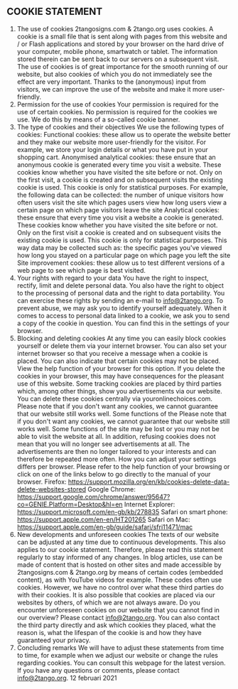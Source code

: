 ## COOKIE STATEMENT

1. The use of cookies
2tangosigns.com & 2tango.org uses cookies. A cookie is a small file that is sent along with pages from this website and / or 
Flash applications and stored by your browser on the hard drive of your computer, mobile phone, smartwatch or tablet. The 
information stored therein can be sent back to our servers on a subsequent visit.
The use of cookies is of great importance for the smooth running of our website, but also cookies of which you do not 
immediately see the effect are very important. Thanks to the (anonymous) input from visitors, we can improve the use of the 
website and make it more user-friendly.
2. Permission for the use of cookies
Your permission is required for the use of certain cookies. No permission is required for the cookies we use. We do this by 
means of a so-called cookie banner. 
3. The type of cookies and their objectives
We use the following types of cookies:
Functional cookies: these allow us to operate the website better and they make our website more user-friendly for the 
visitor. For example, we store your login details or what you have put in your shopping cart. 
Anonymised analytical cookies: these ensure that an anonymous cookie is generated every time you visit a website. These 
cookies know whether you have visited the site before or not. Only on the first visit, a cookie is created and on subsequent 
visits the existing cookie is used. This cookie is only for statistical purposes. For example, the following data can be 
collected:
the number of unique visitors
how often users visit the site
which pages users view
how long users view a certain page
on which page visitors leave the site
Analytical cookies: these ensure that every time you visit a website a cookie is generated. These cookies know whether you 
have visited the site before or not. Only on the first visit a cookie is created and on subsequent visits the existing cookie is 
used. This cookie is only for statistical purposes. This way data may be collected such as:
the specific pages you've viewed
how long you stayed on a particular page
on which page you left the site
Site improvement cookies: these allow us to test different versions of a web page to see which page is best visited.
4. Your rights with regard to your data
You have the right to inspect, rectify, limit and delete personal data. You also have the right to object to the processing of 
personal data and the right to data portability. You can exercise these rights by sending an e-mail to info@2tango.org. To 
prevent abuse, we may ask you to identify yourself adequately. When it comes to access to personal data linked to a cookie, 
we ask you to send a copy of the cookie in question. You can find this in the settings of your browser.
5. Blocking and deleting cookies
At any time you can easily block cookies yourself or delete them via your internet browser. You can also set your internet 
browser so that you receive a message when a cookie is placed. You can also indicate that certain cookies may not be 
placed. View the help function of your browser for this option. If you delete the cookies in your browser, this may have 
consequences for the pleasant use of this website. Some tracking cookies are placed by third parties which, among other 
things, show you advertisements via our website. You can delete these cookies centrally via youronlinechoices.com.
Please note that if you don't want any cookies, we cannot guarantee that our website still works well. Some functions of the 
Please note that if you don't want any cookies, we cannot guarantee that our website still works well. Some functions of the 
site may be lost or you may not be able to visit the website at all. In addition, refusing cookies does not mean that you will 
no longer see advertisements at all. The advertisements are then no longer tailored to your interests and can therefore be 
repeated more often.
How you can adjust your settings differs per browser. Please refer to the help function of your browsing or click on one of 
the links below to go directly to the manual of your browser.
Firefox: https://support.mozilla.org/en/kb/cookies-delete-data-delete-websites-stored
Google Chrome: https://support.google.com/chrome/answer/95647?co=GENIE.Platform=Desktop&hl=en
Internet Explorer: https://support.microsoft.com/en-gb/kb/278835
Safari on smart phone: https://support.apple.com/en-en/HT201265
Safari on Mac: https://support.apple.com/en-gb/guide/safari/sfri11471/mac
6. New developments and unforeseen cookies
The texts of our website can be adjusted at any time due to continuous developments. This also applies to our cookie 
statement. Therefore, please read this statement regularly to stay informed of any changes. In blog articles, use can be made 
of content that is hosted on other sites and made accessible by 2tangosigns.com & 2tango.org by means of certain codes 
(embedded content), as with YouTube videos for example. These codes often use cookies. However, we have no control 
over what these third parties do with their cookies.
It is also possible that cookies are placed via our websites by others, of which we are not always aware. Do you encounter 
unforeseen cookies on our website that you cannot find in our overview? Please contact info@2tango.org. You can also 
contact the third party directly and ask which cookies they placed, what the reason is, what the lifespan of the cookie is and 
how they have guaranteed your privacy.
7. Concluding remarks
We will have to adjust these statements from time to time, for example when we adjust our website or change the rules 
regarding cookies. You can consult this webpage for the latest version. 
If you have any questions or comments, please contact info@2tango.org.
12 februari 2021